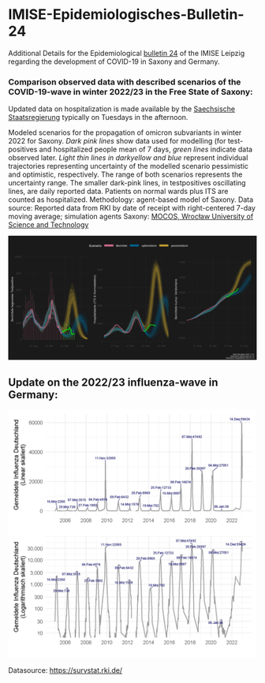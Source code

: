 # IMISE-Epidemiologisches-Bulletin-24

Additional Details for the Epidemiological [bulletin 24](https://www.imise.uni-leipzig.de/sites/www.imise.uni-leipzig.de/files/files/uploads/Medien/bulletin24_covid19_sachsens_v12korrUpluoaded.pdf) of the IMISE Leipzig regarding the development of COVID-19 in Saxony and Germany.

### Comparison observed data with described scenarios of the COVID-19-wave in winter 2022/23 in the Free State of Saxony:

Updated data on hospitalization is made available by the [Saechsische Staatsregierung](https://www.coronavirus.sachsen.de/infektionsfaelle-in-sachsen-4151.html#a-8983) typically on Tuesdays in the afternoon.

Modeled scenarios for the propagation of omicron subvariants in winter 2022 for Saxony. *Dark pink lines* show data used for modelling (for test-positives and hospitalized people mean of 7 days, *green lines* indicate data observed later. *Light thin lines in darkyellow and blue* represent individual trajectories representing uncertainty of the modelled scenario pessimistic and optimistic, respectively. The range of both scenarios represents the uncertainty range. The smaller dark-pink lines, in testpositives oscillating lines, are daily reported data. Patients on normal wards plus ITS are counted as hospitalized. Methodology: agent-based model of Saxony. Data source: Reported data from RKI by date of receipt with right-centered 7-day moving average; simulation agents Saxony: [MOCOS, Wrocław University of Science and Technology](https://mocos.pl/de/index.html)

![Fig. 11 (updated)](results/bullb24_s09_1_bq11_szenarien_onlineupdate.jpeg)

## Update on the 2022/23 influenza-wave in Germany:

![](results/b24_s10_1_influenzaDE.jpeg)

Datasource: <https://survstat.rki.de/>
